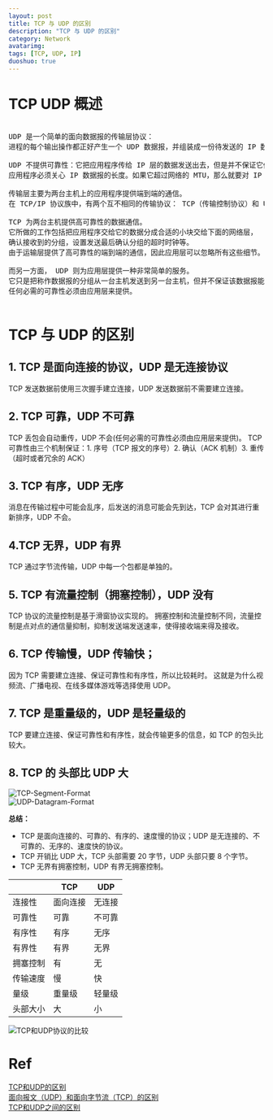 ```yaml
---
layout: post
title: TCP 与 UDP 的区别
description: "TCP 与 UDP 的区别"
category: Network
avatarimg:
tags: [TCP, UDP, IP]
duoshuo: true
---
```



# TCP UDP 概述

<pre>

UDP 是一个简单的面向数据报的传输层协议：
进程的每个输出操作都正好产生一个 UDP 数据报，并组装成一份待发送的 IP 数据报。

UDP 不提供可靠性：它把应用程序传给 IP 层的数据发送出去，但是并不保证它们能到达目的地。
应用程序必须关心 IP 数据报的长度。如果它超过网络的 MTU，那么就要对 IP 数据报进行分片。

传输层主要为两台主机上的应用程序提供端到端的通信。
在 TCP/IP 协议族中，有两个互不相同的传输协议： TCP（传输控制协议）和 UDP（用户数据报协议）。

TCP 为两台主机提供高可靠性的数据通信。
它所做的工作包括把应用程序交给它的数据分成合适的小块交给下面的网络层，
确认接收到的分组，设置发送最后确认分组的超时时钟等。
由于运输层提供了高可靠性的端到端的通信，因此应用层可以忽略所有这些细节。

而另一方面， UDP 则为应用层提供一种非常简单的服务。
它只是把称作数据报的分组从一台主机发送到另一台主机，但并不保证该数据报能到达另一端。
任何必需的可靠性必须由应用层来提供。

</pre>

# TCP 与 UDP 的区别

## 1. TCP 是面向连接的协议，UDP 是无连接协议

TCP 发送数据前使用三次握手建立连接，UDP 发送数据前不需要建立连接。

## 2. TCP 可靠，UDP 不可靠

TCP 丢包会自动重传，UDP 不会(任何必需的可靠性必须由应用层来提供)。
TCP 可靠性由三个机制保证：1. 序号（TCP 报文的序号）2. 确认（ACK 机制）3. 重传（超时或者冗余的 ACK）


## 3. TCP 有序，UDP 无序

消息在传输过程中可能会乱序，后发送的消息可能会先到达，TCP 会对其进行重新排序，UDP 不会。

## 4.TCP 无界，UDP 有界

TCP 通过字节流传输，UDP 中每一个包都是单独的。

## 5. TCP 有流量控制（拥塞控制），UDP 没有

TCP 协议的流量控制是基于滑窗协议实现的。
拥塞控制和流量控制不同，流量控制是点对点的通信量抑制，抑制发送端发送速率，使得接收端来得及接收。

## 6. TCP 传输慢，UDP 传输快；

因为 TCP 需要建立连接、保证可靠性和有序性，所以比较耗时。
这就是为什么视频流、广播电视、在线多媒体游戏等选择使用 UDP。

## 7. TCP 是重量级的，UDP 是轻量级的

TCP 要建立连接、保证可靠性和有序性，就会传输更多的信息，如 TCP 的包头比较大。

## 8. TCP 的 头部比 UDP 大

![TCP-Segment-Format](http://liangjiabin.com/wp-content/uploads/2015/03/TCP-Packet-Format-Diagram.gif)  
![UDP-Datagram-Format](http://liangjiabin.com/wp-content/uploads/2015/03/UDP-Packet-format.jpg)  


**总结：**

* TCP 是面向连接的、可靠的、有序的、速度慢的协议；UDP 是无连接的、不可靠的、无序的、速度快的协议。
* TCP 开销比 UDP 大，TCP 头部需要 20 字节，UDP 头部只要 8 个字节。
* TCP 无界有拥塞控制，UDP 有界无拥塞控制。

|      | TCP | UDP |
|------|-----|-----|
|连接性| 面向连接 | 无连接 |
|可靠性| 可靠 | 不可靠 |
|有序性| 有序 | 无序 |
|有界性| 有界 | 无界 |
|拥塞控制| 有 | 无 |
|传输速度| 慢 | 快 |
|量级| 重量级 | 轻量级 |
|头部大小| 大 | 小 |


![TCP和UDP协议的比较](http://img.my.csdn.net/uploads/201303/15/1363304832_2419.jpg)　

# Ref
[TCP和UDP的区别](http://liangjiabin.com/blog/2015/03/difference-between-tcp-vs-udp-protocol.html)  
[面向报文（UDP）和面向字节流（TCP）的区别](http://blog.csdn.net/ce123_zhouwei/article/details/8976006)  
[TCP和UDP之间的区别](http://feinibuke.blog.51cto.com/1724260/340272)  
